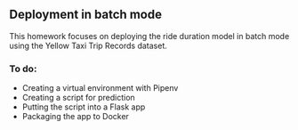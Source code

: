 ## Deployment in batch mode
This homework focuses on deploying the ride duration model in batch mode using the Yellow Taxi Trip Records dataset.
### To do:
* Creating a virtual environment with Pipenv
* Creating a script for prediction
* Putting the script into a Flask app
* Packaging the app to Docker